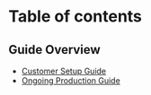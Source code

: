 # Table of contents

## Guide Overview

* [Customer Setup Guide](README.md)
* [Ongoing Production Guide](guide-overview/ongoing-production-guide.md)
